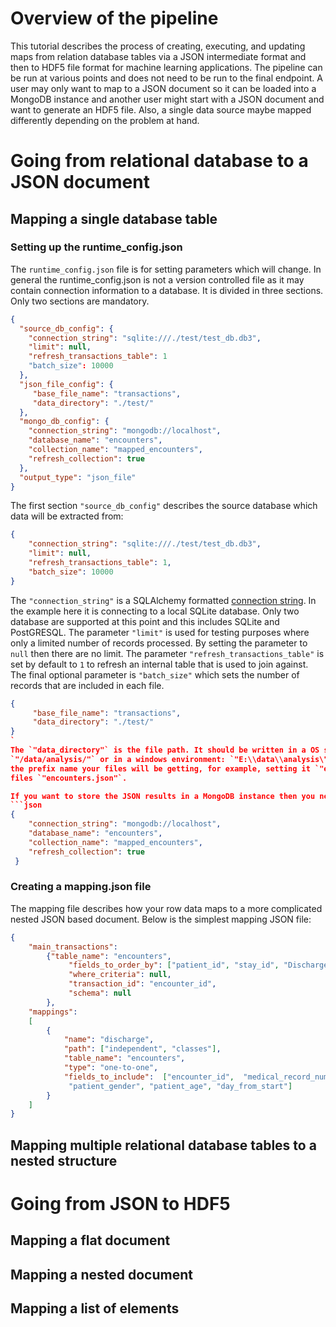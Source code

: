 # Overview of the pipeline

This tutorial describes the process of creating, executing, and updating maps from relation database tables via a JSON 
intermediate format and then to HDF5 file format for machine learning applications. The pipeline can be run at various 
points and does not need to be run to the final endpoint. A user may only want to map to a JSON document so it can be 
loaded into a MongoDB instance and another user might start with a JSON document and want to generate an HDF5 file. 
Also, a single data source maybe mapped differently depending on the problem at hand.

# Going from relational database to a JSON document

## Mapping a single database table

### Setting up the runtime_config.json 

The `runtime_config.json` file is for setting parameters which will change. In general the runtime_config.json
is not a version controlled file as it may contain connection information to a database. It is divided in 
three sections. Only two sections are mandatory.

```json
{
  "source_db_config": {
    "connection_string": "sqlite:///./test/test_db.db3",
    "limit": null,
    "refresh_transactions_table": 1
    "batch_size": 10000
  },
  "json_file_config": {
     "base_file_name": "transactions",
     "data_directory": "./test/"
  },
  "mongo_db_config": {
    "connection_string": "mongodb://localhost",
    "database_name": "encounters",
    "collection_name": "mapped_encounters",
    "refresh_collection": true
  },
  "output_type": "json_file"
}
```

The first section `"source_db_config"` describes the source database which data will be extracted from: 

```json
{
    "connection_string": "sqlite:///./test/test_db.db3",
    "limit": null,
    "refresh_transactions_table": 1,
    "batch_size": 10000
}
```

The `"connection_string"` is a SQLAlchemy formatted [connection string](http://docs.sqlalchemy.org/en/latest/core/engines.html). 
In the example here it is connecting
to a local SQLite database. Only two database are supported at this point and this includes SQLite and PostGRESQL. The 
parameter `"limit"` is used for testing purposes where only a limited number of records processed. By setting the
parameter to `null` then there are no limit. The parameter `"refresh_transactions_table"` is set by default to `1` to 
refresh an internal table that is used to join against. The final optional parameter is `"batch_size"` which sets the number
of records that are included in each file.

```json
{
     "base_file_name": "transactions",
     "data_directory": "./test/"
}
`
The `"data_directory"` is the file path. It should be written in a OS specific format, on a Linux system: 
`"/data/analysis/"` or in a windows environment: `"E:\\data\\analysis\"`. The parameter `"base_file_name"` is 
the prefix name your files will be getting, for example, setting it `"encounters"` will generate 
files `"encounters.json"`.

If you want to store the JSON results in a MongoDB instance then you need to set this configuration section: 
```json
{
    "connection_string": "mongodb://localhost",
    "database_name": "encounters",
    "collection_name": "mapped_encounters",
    "refresh_collection": true
 }
 ```
 
### Creating a mapping.json file

The mapping file describes how your row data maps to a more complicated nested JSON based document. Below is the simplest
mapping JSON file:
```json
{
    "main_transactions":
        {"table_name": "encounters",
             "fields_to_order_by": ["patient_id", "stay_id", "Discharge Date"],
             "where_criteria": null,
             "transaction_id": "encounter_id",
             "schema": null
        },
    "mappings":
    [
        {
            "name": "discharge",
            "path": ["independent", "classes"],
            "table_name": "encounters",
            "type": "one-to-one",
            "fields_to_include":  ["encounter_id",  "medical_record_number",  "drg",
             "patient_gender", "patient_age", "day_from_start"]
        }
    ]
}
```


## Mapping multiple relational database tables to a nested structure

# Going from JSON to HDF5

## Mapping a flat document

## Mapping a nested document

## Mapping a list of elements
